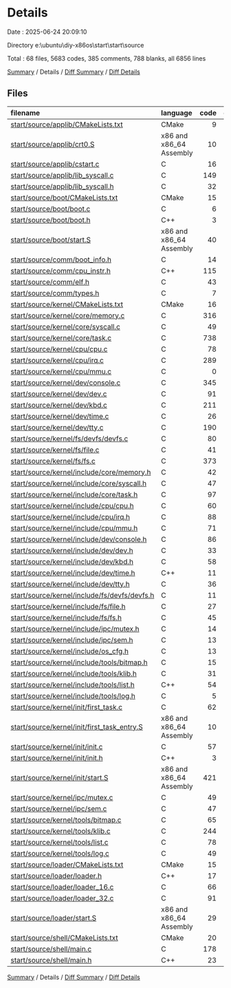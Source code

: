 # Details

Date : 2025-06-24 20:09:10

Directory e:\\ubuntu\\diy-x86os\\start\\start\\source

Total : 68 files,  5683 codes, 385 comments, 788 blanks, all 6856 lines

[Summary](results.md) / Details / [Diff Summary](diff.md) / [Diff Details](diff-details.md)

## Files
| filename | language | code | comment | blank | total |
| :--- | :--- | ---: | ---: | ---: | ---: |
| [start/source/applib/CMakeLists.txt](/start/source/applib/CMakeLists.txt) | CMake | 9 | 0 | 3 | 12 |
| [start/source/applib/crt0.S](/start/source/applib/crt0.S) | x86 and x86_64 Assembly | 10 | 0 | 1 | 11 |
| [start/source/applib/cstart.c](/start/source/applib/cstart.c) | C | 16 | 8 | 2 | 26 |
| [start/source/applib/lib\_syscall.c](/start/source/applib/lib_syscall.c) | C | 149 | 0 | 11 | 160 |
| [start/source/applib/lib\_syscall.h](/start/source/applib/lib_syscall.h) | C | 32 | 8 | 12 | 52 |
| [start/source/boot/CMakeLists.txt](/start/source/boot/CMakeLists.txt) | CMake | 15 | 0 | 4 | 19 |
| [start/source/boot/boot.c](/start/source/boot/boot.c) | C | 6 | 14 | 4 | 24 |
| [start/source/boot/boot.h](/start/source/boot/boot.h) | C++ | 3 | 10 | 2 | 15 |
| [start/source/boot/start.S](/start/source/boot/start.S) | x86 and x86_64 Assembly | 40 | 0 | 6 | 46 |
| [start/source/comm/boot\_info.h](/start/source/comm/boot_info.h) | C | 14 | 0 | 7 | 21 |
| [start/source/comm/cpu\_instr.h](/start/source/comm/cpu_instr.h) | C++ | 115 | 0 | 15 | 130 |
| [start/source/comm/elf.h](/start/source/comm/elf.h) | C | 43 | 2 | 13 | 58 |
| [start/source/comm/types.h](/start/source/comm/types.h) | C | 7 | 0 | 2 | 9 |
| [start/source/kernel/CMakeLists.txt](/start/source/kernel/CMakeLists.txt) | CMake | 16 | 0 | 3 | 19 |
| [start/source/kernel/core/memory.c](/start/source/kernel/core/memory.c) | C | 316 | 38 | 56 | 410 |
| [start/source/kernel/core/syscall.c](/start/source/kernel/core/syscall.c) | C | 49 | 0 | 6 | 55 |
| [start/source/kernel/core/task.c](/start/source/kernel/core/task.c) | C | 738 | 42 | 74 | 854 |
| [start/source/kernel/cpu/cpu.c](/start/source/kernel/cpu/cpu.c) | C | 78 | 13 | 9 | 100 |
| [start/source/kernel/cpu/irq.c](/start/source/kernel/cpu/irq.c) | C | 289 | 1 | 20 | 310 |
| [start/source/kernel/cpu/mmu.c](/start/source/kernel/cpu/mmu.c) | C | 0 | 8 | 1 | 9 |
| [start/source/kernel/dev/console.c](/start/source/kernel/dev/console.c) | C | 345 | 23 | 27 | 395 |
| [start/source/kernel/dev/dev.c](/start/source/kernel/dev/dev.c) | C | 91 | 5 | 17 | 113 |
| [start/source/kernel/dev/kbd.c](/start/source/kernel/dev/kbd.c) | C | 211 | 23 | 12 | 246 |
| [start/source/kernel/dev/time.c](/start/source/kernel/dev/time.c) | C | 26 | 8 | 4 | 38 |
| [start/source/kernel/dev/tty.c](/start/source/kernel/dev/tty.c) | C | 190 | 8 | 15 | 213 |
| [start/source/kernel/fs/devfs/devfs.c](/start/source/kernel/fs/devfs/devfs.c) | C | 80 | 0 | 4 | 84 |
| [start/source/kernel/fs/file.c](/start/source/kernel/fs/file.c) | C | 41 | 8 | 9 | 58 |
| [start/source/kernel/fs/fs.c](/start/source/kernel/fs/fs.c) | C | 373 | 8 | 27 | 408 |
| [start/source/kernel/include/core/memory.h](/start/source/kernel/include/core/memory.h) | C | 42 | 8 | 8 | 58 |
| [start/source/kernel/include/core/syscall.h](/start/source/kernel/include/core/syscall.h) | C | 47 | 8 | 8 | 63 |
| [start/source/kernel/include/core/task.h](/start/source/kernel/include/core/task.h) | C | 97 | 8 | 27 | 132 |
| [start/source/kernel/include/cpu/cpu.h](/start/source/kernel/include/cpu/cpu.h) | C | 60 | 8 | 15 | 83 |
| [start/source/kernel/include/cpu/irq.h](/start/source/kernel/include/cpu/irq.h) | C | 88 | 0 | 23 | 111 |
| [start/source/kernel/include/cpu/mmu.h](/start/source/kernel/include/cpu/mmu.h) | C | 71 | 0 | 8 | 79 |
| [start/source/kernel/include/dev/console.h](/start/source/kernel/include/dev/console.h) | C | 86 | 0 | 11 | 97 |
| [start/source/kernel/include/dev/dev.h](/start/source/kernel/include/dev/dev.h) | C | 33 | 0 | 7 | 40 |
| [start/source/kernel/include/dev/kbd.h](/start/source/kernel/include/dev/kbd.h) | C | 58 | 0 | 13 | 71 |
| [start/source/kernel/include/dev/time.h](/start/source/kernel/include/dev/time.h) | C++ | 11 | 0 | 5 | 16 |
| [start/source/kernel/include/dev/tty.h](/start/source/kernel/include/dev/tty.h) | C | 36 | 8 | 7 | 51 |
| [start/source/kernel/include/fs/devfs/devfs.h](/start/source/kernel/include/fs/devfs/devfs.h) | C | 11 | 0 | 4 | 15 |
| [start/source/kernel/include/fs/file.h](/start/source/kernel/include/fs/file.h) | C | 27 | 8 | 7 | 42 |
| [start/source/kernel/include/fs/fs.h](/start/source/kernel/include/fs/fs.h) | C | 45 | 0 | 5 | 50 |
| [start/source/kernel/include/ipc/mutex.h](/start/source/kernel/include/ipc/mutex.h) | C | 14 | 0 | 9 | 23 |
| [start/source/kernel/include/ipc/sem.h](/start/source/kernel/include/ipc/sem.h) | C | 13 | 0 | 3 | 16 |
| [start/source/kernel/include/os\_cfg.h](/start/source/kernel/include/os_cfg.h) | C | 13 | 8 | 8 | 29 |
| [start/source/kernel/include/tools/bitmap.h](/start/source/kernel/include/tools/bitmap.h) | C | 15 | 8 | 6 | 29 |
| [start/source/kernel/include/tools/klib.h](/start/source/kernel/include/tools/klib.h) | C | 31 | 8 | 7 | 46 |
| [start/source/kernel/include/tools/list.h](/start/source/kernel/include/tools/list.h) | C++ | 54 | 0 | 12 | 66 |
| [start/source/kernel/include/tools/log.h](/start/source/kernel/include/tools/log.h) | C | 5 | 0 | 5 | 10 |
| [start/source/kernel/init/first\_task.c](/start/source/kernel/init/first_task.c) | C | 62 | 14 | 3 | 79 |
| [start/source/kernel/init/first\_task\_entry.S](/start/source/kernel/init/first_task_entry.S) | x86 and x86_64 Assembly | 10 | 0 | 1 | 11 |
| [start/source/kernel/init/init.c](/start/source/kernel/init/init.c) | C | 57 | 14 | 12 | 83 |
| [start/source/kernel/init/init.h](/start/source/kernel/init/init.h) | C++ | 3 | 0 | 5 | 8 |
| [start/source/kernel/init/start.S](/start/source/kernel/init/start.S) | x86 and x86_64 Assembly | 421 | 0 | 96 | 517 |
| [start/source/kernel/ipc/mutex.c](/start/source/kernel/ipc/mutex.c) | C | 49 | 8 | 6 | 63 |
| [start/source/kernel/ipc/sem.c](/start/source/kernel/ipc/sem.c) | C | 47 | 0 | 4 | 51 |
| [start/source/kernel/tools/bitmap.c](/start/source/kernel/tools/bitmap.c) | C | 65 | 0 | 2 | 67 |
| [start/source/kernel/tools/klib.c](/start/source/kernel/tools/klib.c) | C | 244 | 3 | 14 | 261 |
| [start/source/kernel/tools/list.c](/start/source/kernel/tools/list.c) | C | 78 | 8 | 6 | 92 |
| [start/source/kernel/tools/log.c](/start/source/kernel/tools/log.c) | C | 49 | 13 | 12 | 74 |
| [start/source/loader/CMakeLists.txt](/start/source/loader/CMakeLists.txt) | CMake | 15 | 0 | 3 | 18 |
| [start/source/loader/loader.h](/start/source/loader/loader.h) | C++ | 17 | 0 | 8 | 25 |
| [start/source/loader/loader\_16.c](/start/source/loader/loader_16.c) | C | 66 | 9 | 13 | 88 |
| [start/source/loader/loader\_32.c](/start/source/loader/loader_32.c) | C | 91 | 0 | 6 | 97 |
| [start/source/loader/start.S](/start/source/loader/start.S) | x86 and x86_64 Assembly | 29 | 0 | 6 | 35 |
| [start/source/shell/CMakeLists.txt](/start/source/shell/CMakeLists.txt) | CMake | 20 | 0 | 5 | 25 |
| [start/source/shell/main.c](/start/source/shell/main.c) | C | 178 | 9 | 10 | 197 |
| [start/source/shell/main.h](/start/source/shell/main.h) | C++ | 23 | 8 | 12 | 43 |

[Summary](results.md) / Details / [Diff Summary](diff.md) / [Diff Details](diff-details.md)